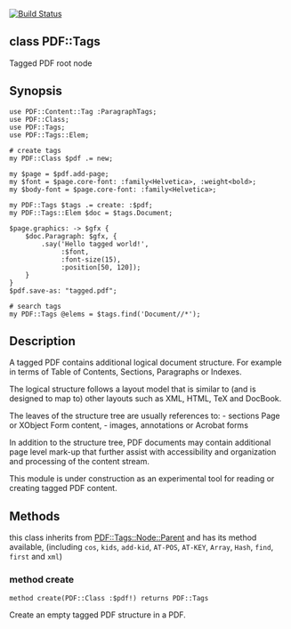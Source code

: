 [![Build Status](https://travis-ci.org/pdf-raku/PDF-Tags-raku.svg?branch=master)](https://travis-ci.org/pdf-raku/PDF-Tags-raku)

class PDF::Tags
---------------

Tagged PDF root node

Synopsis
--------

    use PDF::Content::Tag :ParagraphTags;
    use PDF::Class;
    use PDF::Tags;
    use PDF::Tags::Elem;

    # create tags
    my PDF::Class $pdf .= new;

    my $page = $pdf.add-page;
    my $font = $page.core-font: :family<Helvetica>, :weight<bold>;
    my $body-font = $page.core-font: :family<Helvetica>;

    my PDF::Tags $tags .= create: :$pdf;
    my PDF::Tags::Elem $doc = $tags.Document;

    $page.graphics: -> $gfx {
        $doc.Paragraph: $gfx, {
            .say('Hello tagged world!',
                 :$font,
                 :font-size(15),
                 :position[50, 120]);
        }
    }
    $pdf.save-as: "tagged.pdf";

    # search tags
    my PDF::Tags @elems = $tags.find('Document//*');

Description
-----------

A tagged PDF contains additional logical document structure. For example in terms of Table of Contents, Sections, Paragraphs or Indexes.

The logical structure follows a layout model that is similar to (and is designed to map to) other layouts such as XML, HTML, TeX and DocBook.

The leaves of the structure tree are usually references to: - sections Page or XObject Form content, - images, annotations or Acrobat forms

In addition to the structure tree, PDF documents may contain additional page level mark-up that further assist with accessibility and organization and processing of the content stream.

This module is under construction as an experimental tool for reading or creating tagged PDF content.

Methods
-------

this class inherits from [PDF::Tags::Node::Parent](PDF::Tags::Node::Parent) and has its method available, (including `cos`, `kids`, `add-kid`, `AT-POS`, `AT-KEY`, `Array`, `Hash`, `find`, `first` and `xml`)

### method create

    method create(PDF::Class :$pdf!) returns PDF::Tags

Create an empty tagged PDF structure in a PDF.

